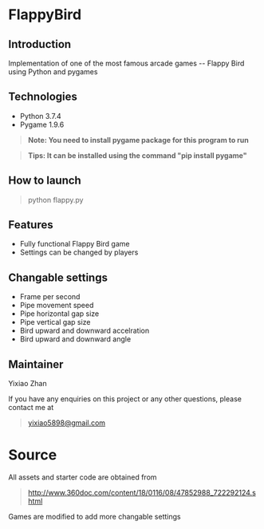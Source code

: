 # FlappyBird

## Introduction

Implementation of one of the most famous arcade games -- Flappy Bird using Python and pygames

## Technologies
- Python 3.7.4 
- Pygame 1.9.6
>**Note: You need to install pygame package for this program to run**

>**Tips: It can be installed using the command "pip install pygame"**

## How to launch
>python flappy.py

## Features
- Fully functional Flappy Bird game
- Settings can be changed by players

## Changable settings
- Frame per second
- Pipe movement speed
- Pipe horizontal gap size
- Pipe vertical gap size
- Bird upward and downward accelration
- Bird upward and downward angle

## Maintainer

Yixiao Zhan 

If you have any enquiries on this project or any other questions, please contact me at
>yixiao5898@gmail.com

# Source

All assets and starter code are obtained from 
> http://www.360doc.com/content/18/0116/08/47852988_722292124.shtml

Games are modified to add more changable settings